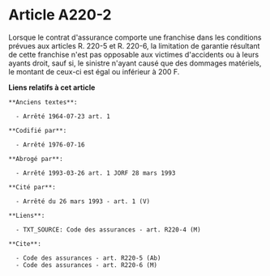# Article A220-2

Lorsque le contrat d'assurance comporte une franchise dans les conditions prévues aux articles R. 220-5 et R. 220-6, la
limitation de garantie résultant de cette franchise n'est pas opposable aux victimes d'accidents ou à leurs ayants droit,
sauf si, le sinistre n'ayant causé que des dommages matériels, le montant de ceux-ci est égal ou inférieur à 200 F.

**Liens relatifs à cet article**

	**Anciens textes**:

	  - Arrêté 1964-07-23 art. 1

	**Codifié par**:

	  - Arrêté 1976-07-16

	**Abrogé par**:

	  - Arrêté 1993-03-26 art. 1 JORF 28 mars 1993

	**Cité par**:

	  - Arrêté du 26 mars 1993 - art. 1 (V)

	**Liens**:

	  - TXT_SOURCE: Code des assurances - art. R220-4 (M)

	**Cite**:

	  - Code des assurances - art. R220-5 (Ab)
	  - Code des assurances - art. R220-6 (M)
